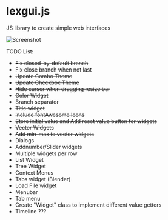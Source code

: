 # lexgui.js
JS library to create simple web interfaces

![Screenshot](https://github.com/jxarco/lexgui.js/blob/master/images/Screenshot.png)

TODO List:

- ~~Fix closed-by-default branch~~
- ~~Fix close branch when not last~~
- ~~Update Combo Theme~~
- ~~Update Checkbox Theme~~
- ~~Hide cursor when dragging resize bar~~
- ~~Color Widget~~
- ~~Branch separator~~
- ~~Title widget~~
- ~~Include fontAwesome Icons~~
- ~~Store initial value and Add reset value button for widgets~~
- ~~Vector Widgets~~
- ~~Add min-max to vector widgets~~
- Dialogs
- Addnumber/Slider widgets
- Multiple widgets per row
- List Widget
- Tree Widget
- Context Menus
- Tabs widget (Blender)
- Load File widget
- Menubar
- Tab menu
- Create "Widget" class to implement different value getters
- Timeline ???